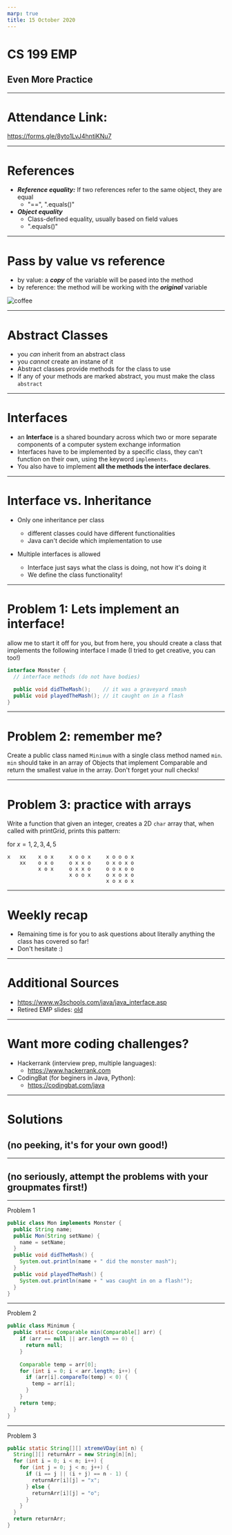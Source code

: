 ```yaml
---
marp: true
title: 15 October 2020
---
```


# <!-- fit --> CS 199 EMP

## <!-- fit --> Even More Practice

---

# <!-- fit --> Attendance Link:

https://forms.gle/8yto1LvJ4hntiKNu7

---

# References

* ***Reference equality:*** If two references refer to the same object, they are equal
  * "==", ".equals()"
* ***Object equality***
  * Class-defined equality, usually based on field values
  * ".equals()"

---

# Pass by value vs reference
* by value: a ***copy*** of the variable will be pased into the method
* by reference: the method will be working with the ***original*** variable

![coffee](../pics/pass_by_refference.gif)

---

# Abstract Classes
* you *can* inherit from an abstract class
* you *cannot* create an instane of it
* Abstract classes provide methods for the class to use
* If any of your methods are marked abstract, you must make the class ```abstract```

---
# Interfaces
* an **Interface** is a shared boundary across which two or more separate components of a computer system exchange information
* Interfaces have to be implemented by a specific class, they can't function on their own, using the keyword ```implements```.
* You also have to implement **all the methods the interface declares**.

---

# Interface vs. Inheritance

* Only one inheritance per class
  * different classes could have different functionalities
  * Java can't decide which implementation to use

* Multiple interfaces is allowed
  * Interface just says what the class is doing, not how it's doing it
  * We define the class functionality!

---

# Problem 1: Lets implement an interface!

allow me to start it off for you, but from here, you should create a class that implements the following interface I made (I tried to get creative, you can too!)

```Java
interface Monster {
  // interface methods (do not have bodies)

  public void didTheMash();    // it was a graveyard smash
  public void playedTheMash(); // it caught on in a flash
}
```

---

# Problem 2: remember me?
Create a public class named ```Minimum``` with a single class method named ```min```. ```min``` should take in an array of Objects that implement Comparable and return the smallest value in the array. Don't forget your null checks!

---
# Problem 3: practice with arrays
Write a function that given an integer, creates a 2D `char` array that, when called with printGrid, prints this pattern:

for $x = 1,2, 3, 4, 5$

```
x   xx    x o x     x o o x     x o o o x
    xx    o x o     o x x o     o x o x o
          x o x     o x x o     o o x o o
                    x o o x     o x o x o
                                x o x o x
```

---
# Weekly recap
* Remaining time is for you to ask questions about literally anything the class has covered so far!
* Don't hesitate :)

---
# Additional Sources
* https://www.w3schools.com/java/java_interface.asp
* Retired EMP slides: [old](https://docs.google.com/presentation/d/1D2xN_lJFHAuPlAkVzZJ4CR2Ypvyb-ZoAzeHHrdMvT-o/edit#slide=id.g43508f564e_0_437)

---
# Want more coding challenges?
* Hackerrank (interview prep, multiple languages):
  *   https://www.hackerrank.com
* CodingBat (for beginers in Java, Python): 
  * https://codingbat.com/java

---
#  <!-- fit --> Solutions 
## <!-- fit --> (no peeking, it's for your own good!)
---
## <!-- fit --> (no seriously, attempt the problems with your groupmates first!)

---

Problem 1

```java
public class Mon implements Monster {
  public String name;
  public Mon(String setName) {
    name = setName;
  }
  public void didTheMash() {
    System.out.println(name + " did the monster mash");
  }
  public void playedTheMash() {
    System.out.println(name + " was caught in on a flash!");
  }
}
```


---
Problem 2

```Java
public class Minimum {
  public static Comparable min(Comparable[] arr) {
    if (arr == null || arr.length == 0) {
      return null;
    }
    
    Comparable temp = arr[0];
    for (int i = 0; i < arr.length; i++) {
      if (arr[i].compareTo(temp) < 0) {
        temp = arr[i];
      }
    }
    return temp;
  }
}
```
---

Problem 3

```java
public static String[][] xtremeVDay(int n) {
  String[][] returnArr = new String[n][n];
  for (int i = 0; i < n; i++) {
    for (int j = 0; j < n; j++) {
      if (i == j || (i + j) == n - 1) {
        returnArr[i][j] = "x";
      } else {
        returnArr[i][j] = "o";
      }
    }
  }
  return returnArr;
}
```